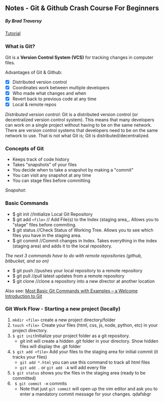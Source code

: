

## Notes - Git & Github Crash Course For Beginners 
##### By Brad Traversy 
[Tutorial](https://www.youtube.com/watch?v=SWYqp7iY_Tc)

### What is Git? 
Git is a __Version Control System (VCS)__ for tracking changes in computer files. 

Advantages of Git & Github: 
- [x] Distributed version control 
- [x] Coordinates work between multiple developers
- [x] Who made what changes and when 
- [x] Revert back to previous code at any time 
- [x] Local & remote repos 

_Distributed version control_: Git is a distributed version control (or decentralized version control system). This means that many developers can work on a single project without having to be on the same network. There are version control systems that developers need to be on the same network to use. That is not what Git is; Git is distributed/decentralized. 

### Concepts of Git 

* Keeps track of code history
* Takes "snapshots" of your files
* You decide when to take a snapshot by making a "commit"
* You can visit any snapshot at any time 
* You can stage files before committing

_Snapshot_: 


### Basic Commands 

* $ git init //Initialize Local Git Repository
* $ git add `<file>` // Add File(s) to the Index (staging area_. Allows you to "stage" files before commiting. 
* $ git status //Check Status of Working Tree. Allows you to see which files you have in the staging area. 
* $ git commit //Commit changes in Index. Takes everything in the index (staging area) and adds it to the local repository. 


_The next 3 commands have to do with remote repositories (github, bitbucket, and so on)_


* $ git push //pushes your local repository to a remote repository 
* $ git pull //pull latest updates from a remote repository 
* $ git clone //clone a repository into a new director at another location


Also see: [Most Basic Git Commands with Examples – a Welcome Introduction to Git](https://rubygarage.org/blog/most-basic-git-commands-with-examples)

### Git Work Flow - Starting a new project (locally)

1. `mkdir <file>` create a new project directory/folder 
2. `touch <file> `Create your files (html, css, js, node, python, etc) in your project directory. 
3. `$ git init`Initialize your project folder as a git repository. 
    * git init will create a hidden .git folder in your directory. Show hidden files will display the .git folder
4. `$ git add <file>` Add your files to the staging area for initial commit (it tracks your files)
    * `git add *.html` you can use this command to track all html files 
    * `git add .` or `git add -A` will add every file 
5. `$ git status` shows you the files in the staging area (ready to be committed)
6. ` $ git commit -m` commits 
    * Note that just `git commit` will open up the vim editor and ask you to enter a mandatory commit message for your changes. 
qdafsbgr




